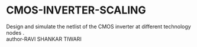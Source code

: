 # CMOS-INVERTER-SCALING
Design and simulate the netlist of the CMOS inverter at different technology nodes .
<br>
author-RAVI SHANKAR TIWARI
